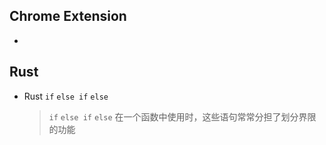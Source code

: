<!--
 * @Author: your name
 * @Date: 2020-12-29 13:56:09
 * @LastEditTime: 2020-12-31 17:43:53
 * @LastEditors: Please set LastEditors
 * @Description: In User Settings Edit
 * @FilePath: \chrome_extension\README.md
-->
## Chrome Extension
  - 

## Rust
  - Rust `if` `else if` `else`
    > `if` `else if` `else` 在一个函数中使用时，这些语句常常分担了划分界限的功能
    > 